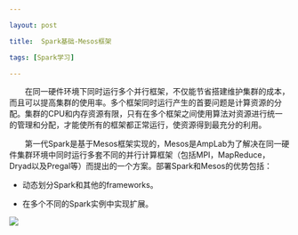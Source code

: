```yaml
---

layout: post

title:  Spark基础-Mesos框架

tags: [Spark学习]

---
```


&emsp;&emsp;在同一硬件环境下同时运行多个并行框架，不仅能节省搭建维护集群的成本，而且可以提高集群的使用率。多个框架同时运行产生的首要问题是计算资源的分配。集群的CPU和内存资源有限，只有在多个框架之间使用算法对资源进行统一的管理和分配，才能使所有的框架都正常运行，使资源得到最充分的利用。

&emsp;&emsp;第一代Spark是基于Mesos框架实现的，Mesos是AmpLab为了解决在同一硬件集群环境中同时运行多套不同的并行计算框架（包括MPI，MapReduce，Dryad以及Pregal等）而提出的一个方案。部署Spark和Mesos的优势包括：

* 动态划分Spark和其他的frameworks。

* 在多个不同的Spark实例中实现扩展。


![](http://dy2012.github.io/graphics/mesos.jpg)